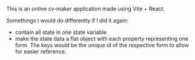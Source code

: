 This is an online cv-maker application made using Vite + React.

Somethings I would do differently if I did it again:

  - contain all state in one state variable
  - make the state data a flat object with each property representing one
      form. The keys would be the unique id of the respective form to allow
      for easier reference.

